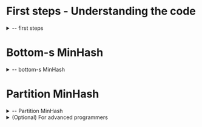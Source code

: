 
# First steps - Understanding the code
<details>
<summary>-- first steps</summary>

For this practical session everything that is not directly related to the sketches is already coded.
This repository code contains all the primitive to enumerate kmers from fasta files, to select one type of sketch for comparison and to compare sequences using Jaccard index.
Your work during this session will be to complete the code of the different types of sketches.
Each sketch type is a class in Python that is present in the `compare.sketches` module.
A fake sketch (file `all_kmers.py`) that keeps all the kmers to compute the Jaccard index is already coded.
All the other classes in the `compare.sketches` module will be completed along this practical session.

In the following sections you will find some fasta files to test the sketches comparison on them.
Viruses can be used for small tests. All the sketches should easily scale on bacteria but depending on your implementation some of them could struggle on large eukaryote files.

## Datasets

Viruses:

* https://www.ncbi.nlm.nih.gov/nuccore/NC_045512.2?report=fasta
* https://www.ncbi.nlm.nih.gov/nuccore/NC_006577.2?report=fasta
* https://www.ncbi.nlm.nih.gov/nuccore/MZ009823.1?report=fasta
* https://www.ncbi.nlm.nih.gov/nuccore/OM371884.1?report=fasta

Bacteria:

* https://www.ncbi.nlm.nih.gov/nuccore/NZ_CP050202.1?report=fasta
* https://www.ncbi.nlm.nih.gov/nuccore/NZ_CP050205.1?report=fasta
* https://www.ncbi.nlm.nih.gov/nuccore/NZ_CP050201.1?report=fasta
* https://www.ncbi.nlm.nih.gov/nuccore/NZ_CP050214.1?report=fasta
* https://www.ncbi.nlm.nih.gov/nuccore/NZ_CP050218.1?report=fasta
* https://www.ncbi.nlm.nih.gov/nuccore/NZ_CP050208.1?report=fasta
* https://www.ncbi.nlm.nih.gov/nuccore/NZ_CP050211.1?report=fasta
* https://www.ncbi.nlm.nih.gov/nuccore/NZ_VCKP01000001.1?report=fasta

Eukaryotes:

* https://ftp.ncbi.nlm.nih.gov/genomes/all/GCF/000/002/985/GCF_000002985.6_WBcel235/GCF_000002985.6_WBcel235_genomic.fna.gz
* https://ftp.ncbi.nlm.nih.gov/genomes/all/GCF/000/001/735/GCF_000001735.4_TAIR10.1/GCF_000001735.4_TAIR10.1_genomic.fna.gz
* https://ftp.ncbi.nlm.nih.gov/genomes/all/GCF/010/183/535/GCF_010183535.1_CRPX506/GCF_010183535.1_CRPX506_genomic.fna.gz


The following command lines can be used for comparison.
For the first test you can use `--sketch-type all` on viruses. This will compute the Jaccard index using all the kmers from the sequences.

## Command lines

From the root directory of the project:
* Comparison of 2 genomes
```bash
    python3 -m compare --comparison-mode pair -k <kmer_size> --sketch-type <sketch_type:{all,smin,buckets,hyper}> <file1.fasta> <file2.fasta>
```
* All vs all genomes
```bash
    python3 -m compare --comparison-mode set -k <kmer_size> --sketch-type <sketch_type:{all,smin,buckets,hyper}> <directory>
```


## Code inspection

Let's open the code.
The main that is called for our session is in the compare module and is called `__main__.py` (this naming is mandatory to trigger the module loading on `python3 -m` command).
The important code is after the comment with dashed lines.
The first step loads the selected sketch for each file that will be compared.
Then pair by pair the sketches are computing the Jaccard index.

If you open the KmerStreamer class (in `compare/utils/kmers.py`) you can notice the usage of the keyword yield in the stream method.
This allows the streaming of the kmers in a for loop without holding all of them at the same time in memory.

In the AllKmer fake sketch the "algorithm" is implemented in the `add_kmers` function.
This is this function that you will implement in the other sketch classes.
You can also notice that the Jaccard computation function is not present here but in the mother class Sketch as it will always be the same function.
This Jaccard function relies on the fact that the sketches are holding their kmers in a frozenset.
So, whatever your implementation is, at the end, all the sketch kmers must be in a frozenset in the `self.kmers` property of the sketch object.


## First step - Adding the hash function

As you can see in the kmer streaming function, there is no hashing of the value.
So, right now, this is the alphabetic encoding that is returned by the streamer.

Exercises:
* Can you use the `xorshift64` function present in `compare/utils/xorshift.py` to hash the kmer in the streamer ?
* Can you modify the streamer constructor in such a way that the flag `--xorshift` of the command line activates the hashing ? (without the flag, the current behavior should remain).

## Comparing the implementations

It exists many ways of measuring the time/memory usage for a given piece of software.
Here we will focus on simple metrics that are global time and global memory.
By using the `/usr/bin/time -v` as prefix of your command, you will be able to measure the "Elapsed time" and the "Maximum resident set size" which are respectively time and memory that you want to measure.

Exercise:
* Compare the time and memory usages on the same pair of fasta activating/deactivating the hash function.

</details>

# Bottom-s MinHash

<details>
<summary>-- bottom-s MinHash</summary>

In the bottom-s sketch we only want to keep *s* kmers.
One strategy could be to load all kmers, sort the list and only keep the *s* first kmers of that list.
However, the list costs in memory *k* times the size of the input sequence.
So it rapidly becomes impractical to load all the kmers.
Here we want to only keep *s* kmers in memory at a time.

## First strategy - remember the max of the bottom

The strategy can be: For each new kmer visited during the enumeration, compare it with the largest kmer stored in the sketch.
If it is smaller than the maximum value of the sketch, then remove the max and replace it by the current kmer.

Exercises:
* Implement the add_kmers of the `Smallers` sketch class.
* On small datasets, compare the real Jaccard index with the approximate Jaccard given by this sketch implementation. What is the influence of the sketch size ?
* Does the xorshift activation/deactivation change the results ?

<details>
<summary>(optional) Intermediate difficulty exercises</summary>

* What is the complexity of the strategy (regarding *s*, the size of the sketch, *k*, the size of the kmers and *n* the size of the sequence) ?

</details>


<details>
<summary>(optional) Intermediate difficulty - second implementation using heapq</summary>

## Second strategy - order the bottom values

Looking for max value can be expensive on large sketches.
We would like to store the kmers in such a way that the largest element is always known, it can be extracted in constant time and new elements can be inserted very quickly.
The Heap Queue is a datastructure that has exactly these properties and the heapq library from python already implement everything we need for improving our sketch.

Exercises:
* Use the heapq python library to speedup the creation of the bottom-s sketch.
* Compare the exec time with the previous implementation.
* Did the Jaccard index estimation change and why ?

</details>

</details>

# Partition MinHash

<details>
<summary>-- Partition MinHash</summary>

In this section we will implement the *partition MinHash* sketch.
The idea behind it is to make the *s* values from the sketch independent from each other such as no ordering is needed for sketch comparison.
So, a *p-sketch* (partition sketch), is composed of *s* partitions.
When we compute the hash value of a kmer, we then want to always assign it to the same partition.
For that, we can use the modulus operation.

So, a full computation for a kmer contains these steps:
* Compute the hash of a kmer
* Get the partition index for that value
* Compare the kmer present in that partition with the current kmer and only keep the smallest.

Exercises:
* Implement the partition sketch
* Is it faster or slower than the previous sketch comparison ? Is there a memory difference ?
* Is it closer than the previous sketch from the real Jaccard value ?

<details>
<summary>(optional) Intermediate difficulty exercises</summary>

* What is the complexity of the strategy (regarding *s*, the size of the sketch, *k*, the size of the kmers and *n* the size of the sequence) ?

</details>


</details>


<details>
<summary>(Optional) For advanced programmers</summary>

# HyperMinHash

<details>
<summary>-- HyperMinHash</summary>

In the different sketches we select a certain number of hash values because they are smaller than others.
This selection process have a direct consequence: the binary representation of the integers have a lot of leading 0s.
It means that the information is mostly contained in the lower part of the integer and the leading bits are mostly useless.
So, we can change the way we represent the 64-bits integer of our hash to take advantage of that property.
As described in the course, we can encode the position of the first 1 in the integer and complete with some lower bits of the original integer (cf figure).
For large sets of kmers, we can expect to encode the 64 bits hash values in 16 bits integer with a limited loss of information along the compression.

![alt text](https://github.com/yoann-dufresne/JC2BIMMM_sketches/blob/main/HyperMin.png?raw=true)

Python is a language where the integer have arbitrary large integer values.
All the encoding is completely hidden under the hood of the language.
To be able to create list of controlled size integer we need to use libraries.
For lists of 16 bits integer we can use the array module with "unsigned short" integers: https://docs.python.org/3/library/array.html

Exercises:
* Implement the `add_kmers` of the Hypermin sketch class.
* The set operations are not defined on the datastructure. Redefine the `jaccard` function in the class to fit with the array representation of the sketch.
* How the results change on a sketch with the same number of hash value than the partition sketch ?
* Same question but with the same memory usage ?

* __Super-Bonus__: How can we take advantage of the partitionning technics to save even more space ? Hint: Ask Victor Levallois about his last paper :)


</details>
</details>
